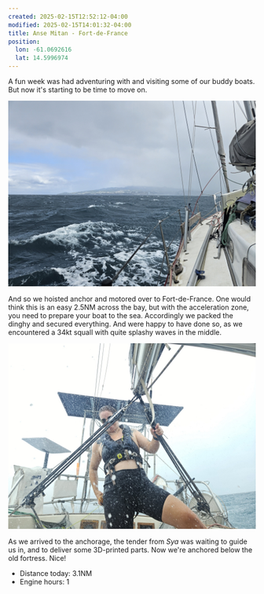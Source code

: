 ```yaml
---
created: 2025-02-15T12:52:12-04:00
modified: 2025-02-15T14:01:32-04:00
title: Anse Mitan - Fort-de-France
position:
  lon: -61.0692616
  lat: 14.5996974
---
```


A fun week was had adventuring with and visiting some of our buddy boats. But now it's starting to be time to move on.

![Image](../2025/2dbb9217396fd9a5aa7a8b9b04ad7e53.jpg) 

And so we hoisted anchor and motored over to Fort-de-France. One would think this is an easy 2.5NM across the bay, but with the acceleration zone, you need to prepare your boat to the sea. Accordingly we packed the dinghy and secured everything. And were happy to have done so, as we encountered a 34kt squall with quite splashy waves in the middle.

![Image](../2025/db3760bce2eb0fa86729e5079761a44e.jpg)

As we arrived to the anchorage, the tender from _Sya_ was waiting to guide us in, and to deliver some 3D-printed parts. Now we're anchored below the old fortress. Nice!

* Distance today: 3.1NM
* Engine hours: 1
